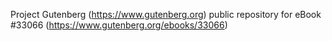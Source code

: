 Project Gutenberg (https://www.gutenberg.org) public repository for eBook #33066 (https://www.gutenberg.org/ebooks/33066)
